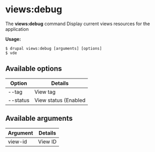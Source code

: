 # views:debug
The **views:debug** command Display current views resources for the application

**Usage:**
```
$ drupal views:debug [arguments] [options] 
$ vde  
```

## Available options
Option | Details
-------|-------------
--tag | View tag
--status | View status (Enabled|Disabled)

## Available arguments
Argument | Details
---------|-------------
view-id | View ID
